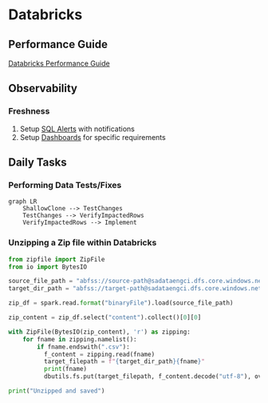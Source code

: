 # Databricks

## Performance Guide

[Databricks Performance Guide](https://www.databricks.com/discover/pages/optimize-data-workloads-guide)

## Observability

### Freshness
1. Setup [SQL Alerts](https://learn.microsoft.com/en-in/azure/databricks/sql/user/alerts/) with notifications
2. Setup [Dashboards](https://learn.microsoft.com/en-us/azure/databricks/dashboards/) for specific requirements

## Daily Tasks

### Performing Data Tests/Fixes
```mermaid
graph LR
    ShallowClone --> TestChanges
    TestChanges --> VerifyImpactedRows
    VerifyImpactedRows --> Implement
```

### Unzipping a Zip file within Databricks
``` py
from zipfile import ZipFile
from io import BytesIO

source_file_path = "abfss://source-path@sadataengci.dfs.core.windows.net/file.zip"
target_dir_path = "abfss://target-path@sadataengci.dfs.core.windows.net/target-folder/"

zip_df = spark.read.format("binaryFile").load(source_file_path)

zip_content = zip_df.select("content").collect()[0][0]

with ZipFile(BytesIO(zip_content), 'r') as zipping:
    for fname in zipping.namelist():
        if fname.endswith(".csv"):
          f_content = zipping.read(fname)
          target_filepath = f"{target_dir_path}{fname}"
          print(fname)
          dbutils.fs.put(target_filepath, f_content.decode("utf-8"), overwrite=True)

print("Unzipped and saved")
```

